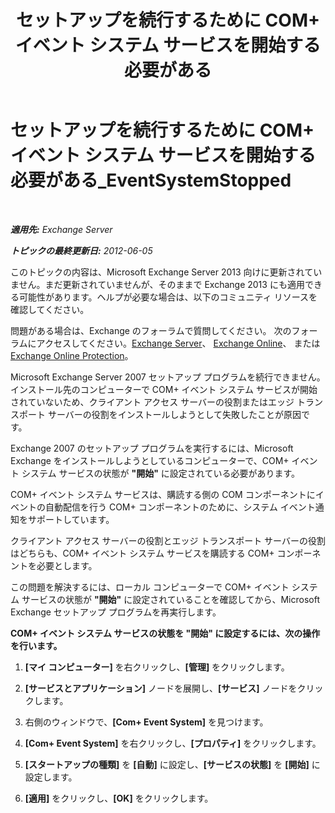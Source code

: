 ﻿---
title: 'セットアップを続行するために COM+ イベント システム サービスを開始する必要がある'
TOCTitle: セットアップを続行するために COM+ イベント システム サービスを開始する必要がある_EventSystemStopped
ms:assetid: 3b8d2ba3-87fb-4749-b4d1-5dfec97e1ca4
ms:mtpsurl: https://technet.microsoft.com/ja-jp/library/ms.exch.setupreadiness.eventsystemstopped(v=EXCHG.150)
ms:contentKeyID: 48269382
ms.date: 04/24/2018
mtps_version: v=EXCHG.150
ms.translationtype: HT
---

# セットアップを続行するために COM+ イベント システム サービスを開始する必要がある\_EventSystemStopped

 

_**適用先:** Exchange Server_

_**トピックの最終更新日:** 2012-06-05_

このトピックの内容は、Microsoft Exchange Server 2013 向けに更新されていません。まだ更新されていませんが、そのままで Exchange 2013 にも適用できる可能性があります。ヘルプが必要な場合は、以下のコミュニティ リソースを確認してください。

問題がある場合は、Exchange のフォーラムで質問してください。 次のフォーラムにアクセスしてください。[Exchange Server](https://go.microsoft.com/fwlink/p/?linkid=60612)、 [Exchange Online](https://go.microsoft.com/fwlink/p/?linkid=267542)、 または [Exchange Online Protection](https://go.microsoft.com/fwlink/p/?linkid=285351)。

Microsoft Exchange Server 2007 セットアップ プログラムを続行できません。インストール先のコンピューターで COM+ イベント システム サービスが開始されていないため、クライアント アクセス サーバーの役割またはエッジ トランスポート サーバーの役割をインストールしようとして失敗したことが原因です。

Exchange 2007 のセットアップ プログラムを実行するには、Microsoft Exchange をインストールしようとしているコンピューターで、COM+ イベント システム サービスの状態が **"開始"** に設定されている必要があります。

COM+ イベント システム サービスは、購読する側の COM コンポーネントにイベントの自動配信を行う COM+ コンポーネントのために、システム イベント通知をサポートしています。

クライアント アクセス サーバーの役割とエッジ トランスポート サーバーの役割はどちらも、COM+ イベント システム サービスを購読する COM+ コンポーネントを必要とします。

この問題を解決するには、ローカル コンピューターで COM+ イベント システム サービスの状態が **"開始"** に設定されていることを確認してから、Microsoft Exchange セットアップ プログラムを再実行します。

**COM+ イベント システム サービスの状態を "開始" に設定するには、次の操作を行います。**

1.  **\[マイ コンピューター\]** を右クリックし、**\[管理\]** をクリックします。

2.  **\[サービスとアプリケーション\]** ノードを展開し、**\[サービス\]** ノードをクリックします。

3.  右側のウィンドウで、**\[Com+ Event System\]** を見つけます。

4.  **\[Com+ Event System\]** を右クリックし、**\[プロパティ\]** をクリックします。

5.  **\[スタートアップの種類\]** を **\[自動\]** に設定し、**\[サービスの状態\]** を **\[開始\]** に設定します。

6.  **\[適用\]** をクリックし、**\[OK\]** をクリックします。

